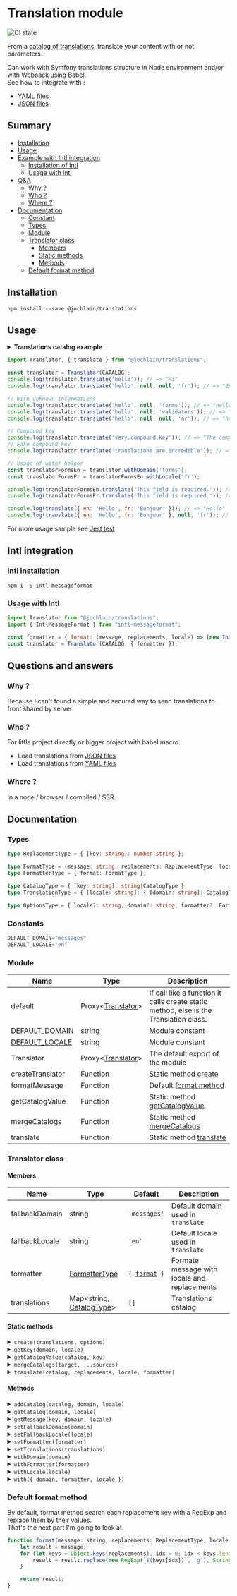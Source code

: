 # Translation module

![CI state](https://github.com/jochlain/translations/actions/workflows/ci.yml/badge.svg?branch=main&event=push)

From a [catalog of translations](#types), translate your content with or not parameters.

Can work with Symfony translations structure in Node environment and/or with Webpack using Babel.  
See how to integrate with :
- [YAML files](https://www.npmjs.com/package/@jochlain/translations-yaml)
- [JSON files](https://www.npmjs.com/package/@jochlain/translations-json)

## Summary

- [Installation](#installation)
- [Usage](#usage)
- [Example with Intl integration](#intl-integration)
  - [Installation of Intl](#intl-installation)
  - [Usage with Intl](#usage-with-intl)
- [Q&A](#questions-and-answers)
  - [Why ?](#why-)
  - [Who ?](#who-)
  - [Where ?](#where-)
- [Documentation](#documentation)
  - [Constant](#constants)
  - [Types](#types)
  - [Module](#module)
  - [Translator class](#translator-class)
    - [Members](#members)
    - [Static methods](#static-methods)
    - [Methods](#methods)
  - [Default format method](#default-format-method)

## Installation

```shell
npm install --save @jochlain/translations
```

## Usage

<details>
    <summary><b>Translations catalog example</b></summary>

```javascript
const CATALOG = {
    en: {
        messages: {
            hello: "Hi",
            "translations.are.incredible": 'The translations are incredible.',
            very: { compound: { key: "The compound key" } },
        },
        forms: {
            "This field is required.": "This field is required."
        },
    },
    es: {
        messages: {
            hello: "Holà",
            "translations.are.incredible": 'Las traducciones son increíbles.',
            very: { compound: { key: "La llave compuesta" } },
        },
        forms: {
            "This field is required.": "Este campo es obligatorio.",
        },
    },
    fr: {
        messages: {
            hello: "Bonjour",
            "translations.are.incredible": "Les traductions sont incroyables.",
            very: { compound: { key: "La clé composée" } },
        },
        forms: {
            "This field is required.": "Ce champs est obligatoire.",
        },
    },
    it: {
        messages: {
            hello: "Ciao",
            "translations.are.incredible": 'Le traduzioni sono incredibili.',
            very: { compound: { key: "La chiave composta" } },
        },
        forms: {
            "This field is required.": "Questo campo è richiesto.",
        },
    },
};
```
</details>

```javascript
import Translator, { translate } from "@jochlain/translations";

const translator = Translator(CATALOG);
console.log(translator.translate('hello')); // => "Hi"
console.log(translator.translate('hello', null, null, 'fr')); // => "Bonjour"

// With unknown informations
console.log(translator.translate('hello', null, 'forms')); // => "hello"
console.log(translator.translate('hello', null, 'validators')); // => "hello"
console.log(translator.translate('hello', null, null, 'ar')); // => "hello"

// Compound key
console.log(translator.translate('very.compound.key')); // => "The compound key"
// Fake compound key
console.log(translator.translate('translations.are.incredible')); // => "The translations are incredible."

// Usage of with* helper
const translatorFormsEn = translator.withDomain('forms');
const translatorFormsFr = translatorFormsEn.withLocale('fr');

console.log(translatorFormsEn.translate('This field is required.')); // => "This field is required."
console.log(translatorFormsFr.translate('This field is required.')); // => "Ce champs est obligatoire."

console.log(translate({ en: 'Hello', fr: 'Bonjour' })); // => "Hello"
console.log(translate({ en: 'Hello', fr: 'Bonjour' }, null, 'fr')); // => "Bonjour"
```

For more usage sample see [Jest test](https://github.com/JochLAin/translations/blob/main/test/)

## Intl integration

### Intl installation

`npm i -S intl-messageformat`

### Usage with Intl

```javascript
import Translator from "@jochlain/translations";
import { IntlMessageFormat } from "intl-messageformat";

const formatter = { format: (message, replacements, locale) => (new IntlMessageFormat(message, locale).format(replacements)) };
const translator = Translator(CATALOG, { formatter });
```

## Questions and answers

### Why ?

Because I can't found a simple and secured way to send translations to front shared by server.

### Who ?

For little project directly or bigger project with babel macro.

- Load translations from [JSON files](https://www.npmjs.com/package/@jochlain/translations-json)
- Load translations from [YAML files](https://www.npmjs.com/package/@jochlain/translations-yaml)

### Where ?

In a node / browser / compiled / SSR.

## Documentation

### Types

```typescript
type ReplacementType = { [key: string]: number|string };

type FormatType = (message: string, replacements: ReplacementType, locale: string) => string;  
type FormatterType = { format: FormatType };

type CatalogType = { [key: string]: string|CatalogType };  
type TranslationType = { [locale: string]: { [domain: string]: CatalogType } };

type OptionsType = { locale?: string, domain?: string, formatter?: FormatterType };
```

### Constants

```javascript
DEFAULT_DOMAIN="messages"  
DEFAULT_LOCALE="en"
```

### Module

| Name                         | Type                                   | Description                                                                           |
|------------------------------|----------------------------------------|---------------------------------------------------------------------------------------|
| default                      | Proxy<[Translator](#translator-class)> | If call like a function it calls create static method, else is the Translation class. |
| [DEFAULT_DOMAIN](#constants) | string                                 | Module constant                                                                       |
| [DEFAULT_LOCALE](#constants) | string                                 | Module constant                                                                       |
| Translator                   | Proxy<[Translator](#translator-class)> | The default export of the module                                                      |
| createTranslator             | Function                               | Static method [create](#static-method-create)                                         |
| formatMessage                | Function                               | Default [format method](#default-format-method)                                       |
| getCatalogValue              | Function                               | Static method [getCatalogValue](#static-method-getCatalogValue)                       |
| mergeCatalogs                | Function                               | Static method [mergeCatalogs](#static-method-mergeCatalogs)                           |
| translate                    | Function                               | Static method [translate](#static-method-translate)                                   |

### Translator class

#### Members

| Name           | Type                               | Default                                                      | Description                                  |
|----------------|------------------------------------|--------------------------------------------------------------|----------------------------------------------|
| fallbackDomain | string                             | `'messages'`                                                 | Default domain used in `translate`           |
| fallbackLocale | string                             | `'en'`                                                       | Default locale used in `translate`           |
| formatter      | [FormatterType](#types)            | <code>{ <a href="#default-format-method">format</a> }</code> | Formate message with locale and replacements |
| translations   | Map<string, [CatalogType](#types)> | `[]`                                                         | Translations catalog                         |

#### Static methods

<details id="static-method-create">
    <summary><code>create(translations, options)</code></summary>
    
Create Translator instance with another translations catalog format and set fallback values.

##### Parameters

| Name         | Type                      | Default | Description                                 |
|--------------|---------------------------|---------|---------------------------------------------|
| translations | [TranslationType](#types) | `{}`    | Translation catalogs by locale and domains  |
| options      | [OptionsType](#types)     | `{}`    | Options to set member default value         |

##### Return value

An instance of Translator.
</details>

<details id="static-method-getKey">
    <summary><code>getKey(domain, locale)</code></summary>

Format a key from domain and locale.

##### Parameters

| Name   | Type   |
|--------|--------|
| domain | string |
| locale | string |

##### Return value

A string representing the catalog key in translations map.
</details>

<details id="static-method-getCatalogValue">
    <summary><code>getCatalogValue(catalog, key)</code></summary>

Browse catalog to find value assigned to key

##### Parameters

| Name    | Type                                   |
|---------|----------------------------------------|
| catalog | [CatalogType](#types) &#124; undefined |
| key     | string                                 |

##### Return value

A string representing the key in catalog or the key if not found.
</details>

<details id="static-method-mergeCatalogs">
    <summary><code>mergeCatalogs(target, ...sources)</code></summary>

Deep merge many catalogs

##### Parameters

| Name    | Type                    |
|---------|-------------------------|
| target  | ?[CatalogType](#types)  |
| sources | [CatalogType](#types)[] |

##### Return value

A [CatalogType](#types) with merged values.
</details>

<details id="static-method-translate">
    <summary><code>translate(catalog, replacements, locale, formatter)</code></summary>

Translate a message from a simple catalog

##### Parameters

| Name         | Type                         | Default                                                      |
|--------------|------------------------------|--------------------------------------------------------------|
| catalog      | { [locale: string]: string } | {}                                                           |
| replacements | ?[ReplacementType](#types)   | {}                                                           |
| locale       | string                       | [DEFAULT_LOCALE](#constants)                                 |
| formatter    | [FormatterType](#types)      | <code>{ <a href="#default-format-method">format</a> }</code> |

##### Return value

A string representing the translated message.
</details>

#### Methods

<details id="method-addCatalog">
    <summary><code>addCatalog(catalog, domain, locale)</code></summary>

Add a catalog to translations map

##### Parameters

| Name    | Type                  | Default                         |
|---------|-----------------------|---------------------------------|
| catalog | [CatalogType](#types) | `{}`                            |
| locale  | string                | this.[fallbackLocale](#members) |
| domain  | string                | this.[fallbackDomain](#members) |

##### Return value

The Translator instance
</details>

<details id="method-getCatalog">
    <summary><code>getCatalog(domain, locale)</code></summary>

Get the catalog attach to domain and locale in translations map.  
If `locale` is like `en_US` it looks first for a `en_US` catalog and if not looks for a `en` catalog.

##### Parameters

| Name    | Type   | Default                         |
|---------|--------|---------------------------------|
| locale  | string | this.[fallbackLocale](#members) |
| domain  | string | this.[fallbackDomain](#members) |

##### Return value

A [CatalogType](#types) or `undefined`
</details>

<details id="method-getMessage">
    <summary><code>getMessage(key, domain, locale)</code></summary>

Get message attach to key in catalog attach to domain and locale in translations.  
See [getCatalog](#method-getCatalog) and [getCatalogValue](#static-method-getCatalogValue)

##### Parameters

| Name   | Type   | Default                         |
|--------|--------|---------------------------------|
| key    | string | none                            |
| locale | string | this.[fallbackLocale](#members) |
| domain | string | this.[fallbackDomain](#members) |

##### Return value

A string if found or key.
</details>

<details id="method-setFallbackDomain">
    <summary><code>setFallbackDomain(domain)</code></summary>

Set the [fallbackDomain](#members) member

##### Parameters

| Name   | Type   | Default                      |
|--------|--------|------------------------------|
| domain | string | [DEFAULT_DOMAIN](#constants) |

##### Return value

The Translator instance
</details>

<details id="method-setFallbackLocale">
    <summary><code>setFallbackLocale(locale)</code></summary>

Set the [fallbackLocale](#members) member

##### Parameters

| Name   | Type   | Default                      |
|--------|--------|------------------------------|
| locale | string | [DEFAULT_LOCALE](#constants) |

##### Return value

The Translator instance
</details>

<details id="method-setFormatter">
    <summary><code>setFormatter(formatter)</code></summary>

Set the [formatter](#members) member

##### Parameters

| Name      | Type                    | Default                                                      |
|-----------|-------------------------|--------------------------------------------------------------|
| formatter | [FormatterType](#types) | <code>{ <a href="#default-format-method">format</a> }</code> |

##### Return value

The Translator instance
</details>

<details id="method-setTranslations">
    <summary><code>setTranslations(translations)</code></summary>

Set the [formatter](#members) member

##### Parameters

| Name      | Type                    | Default                                                      |
|-----------|-------------------------|--------------------------------------------------------------|
| formatter | [FormatterType](#types) | <code>{ <a href="#default-format-method">format</a> }</code> |

##### Return value

The Translator instance
</details>

<details id="method-withDomain">
    <summary><code>withDomain(domain)</code></summary>

Clone instance with fallbackDomain domain parameter 

##### Parameters

| Name   | Type   |
|--------|--------|
| domain | string |

##### Return value

A new Translator instance
</details>

<details id="method-withFormatter">
    <summary><code>withFormatter(formatter)</code></summary>

Clone instance with formatter

##### Parameters

| Name      | Type                    |
|-----------|-------------------------|
| formatter | [FormatterType](#types) |

##### Return value

A new Translator instance
</details>

<details id="method-withLocale">
    <summary><code>withLocale(locale)</code></summary>

Clone instance with fallbackLocale locale parameter 

##### Parameters

| Name   | Type   |
|--------|--------|
| locale | string |

##### Return value

A new Translator instance
</details>

<details id="method-with">
    <summary><code>with({ domain, formatter, locale })</code></summary>

Clone instance with domain, formatter, locale.

##### Parameters

| Name      | Type          | Default                         |
|-----------|---------------|---------------------------------|
| domain    | string        | this.[fallbackDomain](#members) |
| locale    | string        | this.[fallbackLocale](#members) |
| formatter | FormatterType | this.[formatter](#members)      |

##### Return value

A new Translator instance
</details>

### Default format method

By default, format method search each replacement key with a RegExp and replace them by their values.  
That's the next part I'm going to look at.

```javascript
function format(message: string, replacements: ReplacementType, locale: string = DEFAULT_LOCALE) {
    let result = message;
    for (let keys = Object.keys(replacements), idx = 0; idx < keys.length; idx++) {
        result = result.replace(new RegExp(`${keys[idx]}`, 'g'), String(replacements[keys[idx]]));
    }

    return result;
}
```
